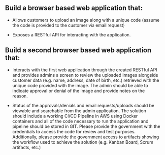 ## Build a browser based web application that:
* Allows customers to upload an image along with a unique code (assume the code is provided to the customer via email request)

* Exposes a RESTful API for interacting with the application.

## Build a second browser based web application that:

* Interacts with the first web application through the created RESTful API and provides admins a screen to review the uploaded images alongside customer data (e.g. name, address, date of birth, etc.) retrieved with the unique code provided with the image. The admin should be able to indicate approval or denial of the image and provide notes on the reason.

* Status of the approvals/denials and email requests/uploads should be viewable and searchable from the admin application.
The solution should include a working CI/CD Pipeline in AWS using Docker containers and all of the code necessary to run the application and pipeline should be stored in GIT. Please provide the government with the credentials to access the code for review and test purposes. Additionally, please provide the government access to artifacts showing the workflow used to achieve the solution (e.g. Kanban Board, Scrum artifacts, etc.)

